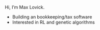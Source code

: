 Hi, I’m Max Lovick. 
- Building an bookkeeping/tax software
- Interested in RL and genetic algorithms